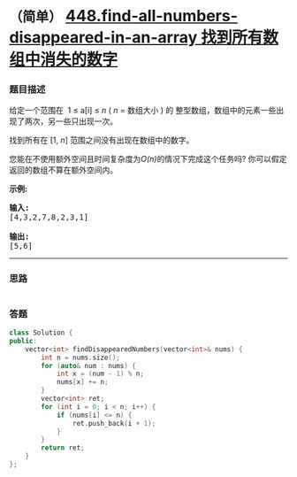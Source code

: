 # `（简单）` [448.find-all-numbers-disappeared-in-an-array 找到所有数组中消失的数字](https://leetcode-cn.com/problems/find-all-numbers-disappeared-in-an-array/)

### 题目描述
<div class="notranslate"><p>给定一个范围在&nbsp; 1 ≤ a[i] ≤ <em>n</em> (&nbsp;<em>n</em> = 数组大小 ) 的 整型数组，数组中的元素一些出现了两次，另一些只出现一次。</p>

<p>找到所有在 [1, <em>n</em>] 范围之间没有出现在数组中的数字。</p>

<p>您能在不使用额外空间且时间复杂度为<em>O(n)</em>的情况下完成这个任务吗? 你可以假定返回的数组不算在额外空间内。</p>

<p><strong>示例:</strong></p>

<pre><strong>输入:</strong>
[4,3,2,7,8,2,3,1]

<strong>输出:</strong>
[5,6]
</pre>
</div>

---
### 思路
```
```



### 答题
``` C++
class Solution {
public:
    vector<int> findDisappearedNumbers(vector<int>& nums) {
        int n = nums.size();
        for (auto& num : nums) {
            int x = (num - 1) % n;
            nums[x] += n;
        }
        vector<int> ret;
        for (int i = 0; i < n; i++) {
            if (nums[i] <= n) {
                ret.push_back(i + 1);
            }
        }
        return ret;
    }
};
```




